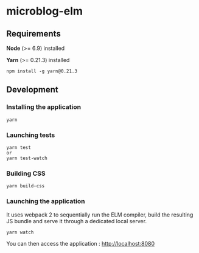 # microblog-elm

## Requirements
**Node** (>= 6.9) installed

**Yarn** (>= 0.21.3) installed
```console
npm install -g yarn@0.21.3
```

## Development

### Installing the application
```console
yarn
```

### Launching tests
```console
yarn test
or
yarn test-watch
```

### Building CSS

```console
yarn build-css
```

### Launching the application
It uses webpack 2 to sequentially run the ELM compiler, build the resulting JS bundle and serve it through a dedicated local server.

```console
yarn watch
```

You can then access the application : [http://localhost:8080](http://localhost:8080)
